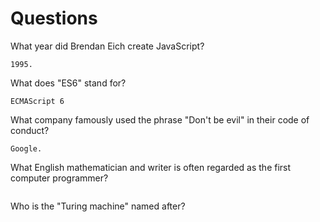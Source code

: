 # Questions

What year did Brendan Eich create JavaScript?

```
1995.
```

What does "ES6" stand for?

```
ECMAScript 6
```

What company famously used the phrase "Don't be evil" in their code of conduct?

```
Google.
```

What English mathematician and writer is often regarded as the first computer programmer?

```

```

Who is the "Turing machine" named after?

```

```

